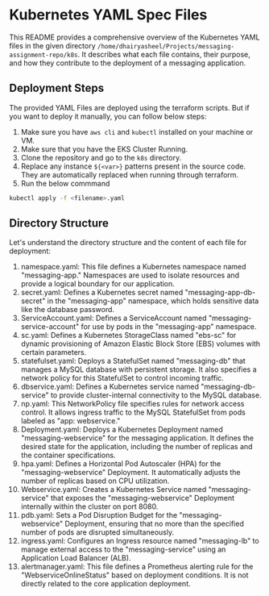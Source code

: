 # Kubernetes YAML Spec Files

This README provides a comprehensive overview of the Kubernetes YAML files in the given directory `/home/dhairyasheel/Projects/messaging-assignment-repo/k8s`. It describes what each file contains, their purpose, and how they contribute to the deployment of a messaging application.

## Deployment Steps

The provided YAML Files are deployed using the terraform scripts. But if you want to deploy it manually, you can follow below steps:

1. Make sure you have `aws cli` and `kubectl` installed on your machine or VM.
2. Make sure that you have the EKS Cluster Running.
3. Clone the repository and go to the `k8s` directory.
4. Replace any instance `${<var>}` patterns present in the source code. They are automatically replaced when running through terraform.
5. Run the below commmand

```bash
kubectl apply -f <filename>.yaml
```


## Directory Structure

Let's understand the directory structure and the content of each file for deployment:

1. namespace.yaml: This file defines a Kubernetes namespace named "messaging-app." Namespaces are used to isolate resources and provide a logical boundary for our application.
2. secret.yaml: Defines a Kubernetes secret named "messaging-app-db-secret" in the "messaging-app" namespace, which holds sensitive data like the database password.
3. ServiceAccount.yaml: Defines a ServiceAccount named "messaging-service-account" for use by pods in the "messaging-app" namespace.
4. sc.yaml: Defines a Kubernetes StorageClass named "ebs-sc" for dynamic provisioning of Amazon Elastic Block Store (EBS) volumes with certain parameters.
5. statefulset.yaml: Deploys a StatefulSet named "messaging-db" that manages a MySQL database with persistent storage. It also specifies a network policy for this StatefulSet to control incoming traffic.
6. dbservice.yaml: Defines a Kubernetes service named "messaging-db-service" to provide cluster-internal connectivity to the MySQL database.
7. np.yaml: This NetworkPolicy file specifies rules for network access control. It allows ingress traffic to the MySQL StatefulSet from pods labeled as "app: webservice."
8. Deployment.yaml: Deploys a Kubernetes Deployment named "messaging-webservice" for the messaging application. It defines the desired state for the application, including the number of replicas and the container specifications.
9. hpa.yaml: Defines a Horizontal Pod Autoscaler (HPA) for the "messaging-webservice" Deployment. It automatically adjusts the number of replicas based on CPU utilization.
10. Webservice.yaml: Creates a Kubernetes Service named "messaging-service" that exposes the "messaging-webservice" Deployment internally within the cluster on port 8080.
11. pdb.yaml: Sets a Pod Disruption Budget for the "messaging-webservice" Deployment, ensuring that no more than the specified number of pods are disrupted simultaneously.
12. ingress.yaml: Configures an Ingress resource named "messaging-lb" to manage external access to the "messaging-service" using an Application Load Balancer (ALB).
13. alertmanager.yaml: This file defines a Prometheus alerting rule for the "WebserviceOnlineStatus" based on deployment conditions. It is not directly related to the core application deployment.



